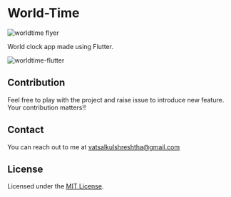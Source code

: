 
# World-Time
![worldtime flyer](https://user-images.githubusercontent.com/30840527/80294689-b8907b80-8788-11ea-88ac-b65108a63f2b.png)

World clock app made using Flutter.

![worldtime-flutter](https://user-images.githubusercontent.com/30840527/80294691-baf2d580-8788-11ea-96aa-07997c60aa1a.png)


## Contribution
Feel free to play with the project and raise issue to introduce new feature. Your contribution matters!!

## Contact
You can reach out to me at vatsalkulshreshtha@gmail.com

## License
Licensed under the [MIT License](https://github.com/vatsalkul/WorldTime-Flutter//blob/master/LICENSE).
